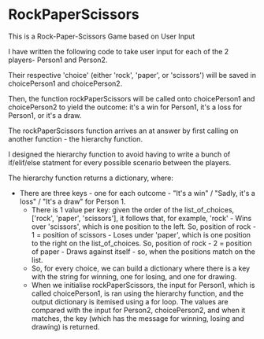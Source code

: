 # RockPaperScissors
This is a Rock-Paper-Scissors Game based on User Input

I have written the following code to take user input for each of the 2 players- Person1 and Person2.

Their respective 'choice' (either 'rock', 'paper', or 'scissors') will be saved in choicePerson1 and choicePerson2.

Then, the function rockPaperScissors will be called onto choicePerson1 and choicePerson2 to yield the outcome: it's a win for Person1, it's a loss for Person1, or it's a draw.

The rockPaperScissors function arrives an at answer by first calling on another function - the hierarchy function.

I designed the hierarchy function to  avoid having to write a bunch of if/elif/else statment for every possible scenario between the players.

The hierarchy function returns a dictionary, where:
* There are three keys - one for each outcome - "It's a win" / "Sadly, it's a loss" / "It's a draw" for Person 1.
    - There is 1 value per key: given the order of the list_of_choices, ['rock', 'paper', 'scissors'], it follows that, for example, 'rock'
            - Wins over 'scissors', which is one position to the left. So, position of rock - 1 = position of scissors
            - Loses under 'paper', which is one position to the right on the list_of_choices. So, position of rock - 2 = position of paper
            - Draws against itself - so, when the positions match on the list.
    - So, for every choice, we can build a dictionary where there is a key with the string for winning, one for losing, and one for drawing.
    - When we initialise rockPaperScissors, the input for Person1, which is called choicePerson1, is ran using the hierarchy function, and the output dictionary is 
        itemised using a for loop. The values are compared with the input for Person2, choicePerson2, and when it matches, the key (which has the message for winning,
        losing and drawing) is returned.
